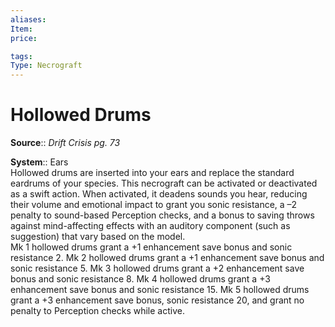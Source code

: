 ```yaml
---
aliases: 
Item:
price: 

tags: 
Type: Necrograft
---
```


# Hollowed Drums

**Source**:: _Drift Crisis pg. 73_  

**System**:: Ears  
Hollowed drums are inserted into your ears and replace the standard eardrums of your species. This necrograft can be activated or deactivated as a swift action. When activated, it deadens sounds you hear, reducing their volume and emotional impact to grant you sonic resistance, a –2 penalty to sound-based Perception checks, and a bonus to saving throws against mind-affecting effects with an auditory component (such as suggestion) that vary based on the model.  
Mk 1 hollowed drums grant a +1 enhancement save bonus and sonic resistance 2. Mk 2 hollowed drums grant a +1 enhancement save bonus and sonic resistance 5. Mk 3 hollowed drums grant a +2 enhancement save bonus and sonic resistance 8. Mk 4 hollowed drums grant a +3 enhancement save bonus and sonic resistance 15. Mk 5 hollowed drums grant a +3 enhancement save bonus, sonic resistance 20, and grant no penalty to Perception checks while active.
